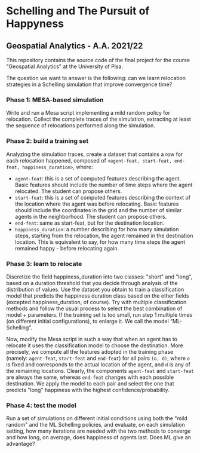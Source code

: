 # Schelling and The Pursuit of Happyness
## Geospatial Analytics - A.A. 2021/22

This repository contains the source code of the final project for the course "Geospatial Analytics" at the University of Pisa.

The question we want to answer is the following: can we learn relocation strategies in a Schelling simulation that improve convergence time?

### Phase 1: MESA-based simulation

Write and run a Mesa script implementing a mild random policy for relocation. Collect the complete traces of the simulation, extracting at least the sequence of relocations performed along the simulation.

### Phase 2: build a training set

Analyzing the simulation traces, create a dataset that contains a row for each relocation happened, composed of `<agent-feat, start-feat, end-feat, happiness_duration>`, where:
- `agent-feat`: this is a set of computed features describing the agent. Basic features should include the number of time steps where the agent relocated. The student can propose others.
- `start-feat`: this is a set of computed features describing the context of the location where the agent was before relocating. Basic features should include the coordinates in the grid and the number of similar agents in the neighborhood. The student can propose others.
- `end-feat`: same as start-feat, but for the destination location.
- `happiness_duration`: a number describing for how many simulation steps, starting from the relocation, the agent remained in the destination location. This is equivalent to say, for how many time steps the agent remained happy - before relocating again.

### Phase 3: learn to relocate

Discretize the field happiness_duration into two classes: "short" and "long", based on a duration threshold that you decide through analysis of the distribution of values. Use the dataset you obtain to train a classification model that predicts the happiness duration class based on the other fields (excepted happiness_duration, of course). Try with multiple classification methods and follow the usual process to select the best combination of model + parameters. If the training set is too small, run step 1 multiple times (on different initial configurations), to enlarge it. We call the model “ML-Schelling”.

Now, modify the Mesa script in such a way that when an agent has to relocate it uses the classification model to choose the destination. More precisely, we compute all the features adopted in the training phase (namely: `agent-feat`, `start-feat` and `end-feat`) for all pairs `(o, d)`, where `o` is fixed and corresponds to the actual location of the agent, and `d` is any of the remaining locations. Clearly, the components `agent-feat` and `start-feat` are always the same, whereas `end-feat` changes with each possible destination. We apply the model to each pair and select the one that predicts "long" happiness with the highest confidence/probability.


### Phase 4: test the model

Run a set of simulations on different initial conditions using both the "mild random" and the ML Schelling policies, and evaluate, on each simulation setting, how many iterations are needed with the two methods to converge and how long, on average, does happiness of agents last. Does ML give an advantage?